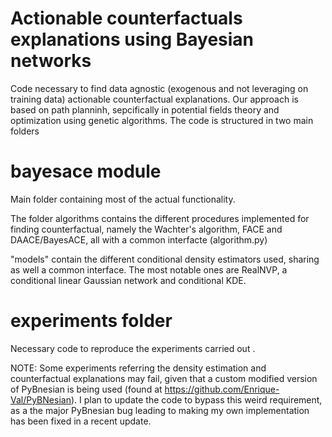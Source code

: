 # Actionable counterfactuals explanations using Bayesian networks
Code necessary to find data agnostic (exogenous and not leveraging on training data) actionable counterfactual explanations. Our approach is based on path planninh, sepcifically in potential fields theory and optimization using genetic algorithms. The code is structured in two main folders

# bayesace module
Main folder containing most of the actual functionality. 

The folder algorithms contains the different procedures implemented for finding counterfactual, namely the Wachter's algorithm, FACE and DAACE/BayesACE, all with a common interfacte (algorithm.py)

"models" contain the different conditional density estimators used, sharing as well a common interface. The most notable ones are RealNVP, a conditional linear Gaussian network and conditional KDE.

# experiments folder
Necessary code to reproduce the experiments carried out .

NOTE: Some experiments referring the density estimation and counterfactual explanations may fail, given that a custom modified version of PyBnesian is being used (found at https://github.com/Enrique-Val/PyBNesian). I plan to update the code to bypass this weird requirement, as a the major PyBnesian bug leading to making my own implementation has been fixed in a recent update.


